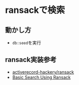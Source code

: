 # ransackで検索

## 動かし方
- `db:seed`を実行

## ransack実装参考
- [activerecord-hackery/ransack](https://github.com/activerecord-hackery/ransack)
- [Basic Search Using Ransack](https://richonrails.com/articles/basic-search-using-ransack)
